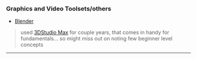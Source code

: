 
### Graphics and Video Toolsets/others

* [Blender](./blender/README.md)
> used [3DStudio Max](https://www.deviantart.com/abhishekkr) for couple years, that comes in handy for fundamentals... so might miss out on noting few beginner level concepts

---
